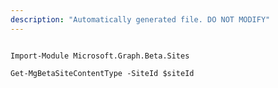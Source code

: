 ```yaml
---
description: "Automatically generated file. DO NOT MODIFY"
---
```


```powershellv2

Import-Module Microsoft.Graph.Beta.Sites

Get-MgBetaSiteContentType -SiteId $siteId

```